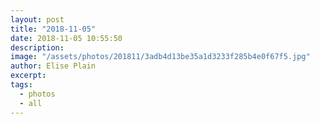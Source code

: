 ```yaml
---
layout: post
title: "2018-11-05"
date: 2018-11-05 10:55:50
description: 
image: "/assets/photos/201811/3adb4d13be35a1d3233f285b4e0f67f5.jpg"
author: Elise Plain
excerpt: 
tags: 
  - photos
  - all
---
```



<p></p>
